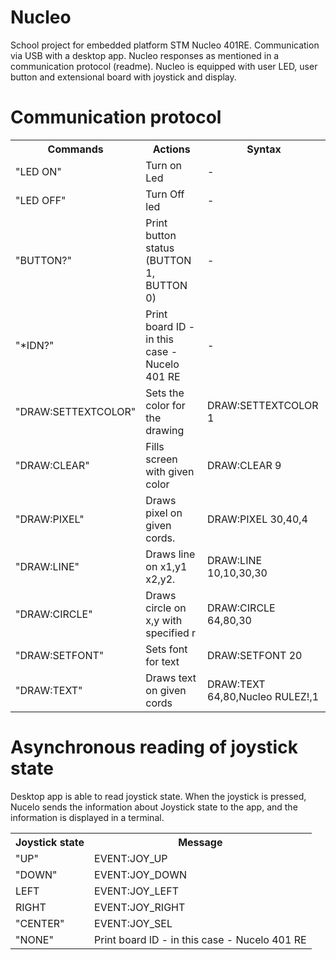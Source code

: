 # Nucleo
School project for embedded platform STM Nucleo 401RE. Communication via USB with a desktop app. Nucleo responses as mentioned in a communication protocol (readme). Nucleo is equipped with user LED, user button and extensional board with joystick and display.
# Communication protocol
<table>
<tr><th>Commands</th><th>Actions</th><th>Syntax</th></tr>
<tr><td>"LED ON"</td><td>Turn on Led</td><td>-</td></tr>
<tr><td>"LED OFF"</td><td>Turn Off led</td><td>-</td></tr>
<tr><td>"BUTTON?"</td><td>Print button status (BUTTON 1, BUTTON 0)</td><td>-</td></tr>
<tr><td>"*IDN?"</td><td>Print board ID - in this case - Nucelo 401 RE</td><td>-</td></tr>
<tr><td>"DRAW:SETTEXTCOLOR"</td><td>Sets the color for the drawing</td><td>DRAW:SETTEXTCOLOR 1</td></tr>
<tr><td>"DRAW:CLEAR"</td><td>Fills screen with given color</td><td>DRAW:CLEAR 9</td></tr>
<tr><td>"DRAW:PIXEL"</td><td>Draws pixel on given cords.</td><td>DRAW:PIXEL 30,40,4</td></tr>
<tr><td>"DRAW:LINE"</td><td>Draws line on x1,y1 x2,y2.</td><td>DRAW:LINE 10,10,30,30</td></tr>
<tr><td>"DRAW:CIRCLE"</td><td>Draws circle on x,y with specified r</td><td>DRAW:CIRCLE 64,80,30</td></tr>
<tr><td>"DRAW:SETFONT"</td><td>Sets font for text</td><td>DRAW:SETFONT 20</td></tr>
<tr><td>"DRAW:TEXT"</td><td>Draws text on given cords</td><td>DRAW:TEXT 64,80,Nucleo RULEZ!,1</td></tr>
</table>

# Asynchronous reading of joystick state
Desktop app is able to read joystick state. When the joystick is pressed, Nucelo sends the information about Joystick state to the app, and the information is displayed in a terminal.
<table>
<tr><th>Joystick state</th><th>Message</th></tr>
<tr><td>"UP"</td><td>EVENT:JOY_UP</td></tr>
<tr><td>"DOWN"</td><td>EVENT:JOY_DOWN</td></tr>
<tr><td>LEFT</td><td>EVENT:JOY_LEFT</td></tr>
<tr><td>RIGHT</td><td>EVENT:JOY_RIGHT</td></tr>
<tr><td>"CENTER"</td><td>EVENT:JOY_SEL</td></tr>
<tr><td>"NONE"</td><td>Print board ID - in this case - Nucelo 401 RE</td></tr>
</table>
